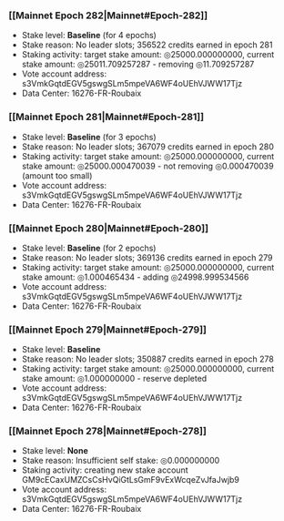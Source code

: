 ### [[Mainnet Epoch 282|Mainnet#Epoch-282]]
* Stake level: **Baseline** (for 4 epochs)
* Stake reason: No leader slots; 356522 credits earned in epoch 281
* Staking activity: target stake amount: ◎25000.000000000, current stake amount: ◎25011.709257287 - removing ◎11.709257287
* Vote account address: s3VmkGqtdEGV5gswgSLm5mpeVA6WF4oUEhVJWW17Tjz
* Data Center: 16276-FR-Roubaix
### [[Mainnet Epoch 281|Mainnet#Epoch-281]]
* Stake level: **Baseline** (for 3 epochs)
* Stake reason: No leader slots; 367079 credits earned in epoch 280
* Staking activity: target stake amount: ◎25000.000000000, current stake amount: ◎25000.000470039 - not removing ◎0.000470039 (amount too small)
* Vote account address: s3VmkGqtdEGV5gswgSLm5mpeVA6WF4oUEhVJWW17Tjz
* Data Center: 16276-FR-Roubaix
### [[Mainnet Epoch 280|Mainnet#Epoch-280]]
* Stake level: **Baseline** (for 2 epochs)
* Stake reason: No leader slots; 369136 credits earned in epoch 279
* Staking activity: target stake amount: ◎25000.000000000, current stake amount: ◎1.000465434 - adding ◎24998.999534566
* Vote account address: s3VmkGqtdEGV5gswgSLm5mpeVA6WF4oUEhVJWW17Tjz
* Data Center: 16276-FR-Roubaix
### [[Mainnet Epoch 279|Mainnet#Epoch-279]]
* Stake level: **Baseline**
* Stake reason: No leader slots; 350887 credits earned in epoch 278
* Staking activity: target stake amount: ◎25000.000000000, current stake amount: ◎1.000000000 - reserve depleted
* Vote account address: s3VmkGqtdEGV5gswgSLm5mpeVA6WF4oUEhVJWW17Tjz
* Data Center: 16276-FR-Roubaix
### [[Mainnet Epoch 278|Mainnet#Epoch-278]]
* Stake level: **None**
* Stake reason: Insufficient self stake: ◎0.000000000
* Staking activity: creating new stake account GM9cECaxUMZCsCsHvQiGtLsGmF9vExWcqeZvJfaJwjb9
* Vote account address: s3VmkGqtdEGV5gswgSLm5mpeVA6WF4oUEhVJWW17Tjz
* Data Center: 16276-FR-Roubaix
